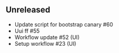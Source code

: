 ## Unreleased
- Update script for bootstrap canary #60
- Uui ff #55
- Workflow update #52 (UI)
- Setup workflow #23 (UI)
